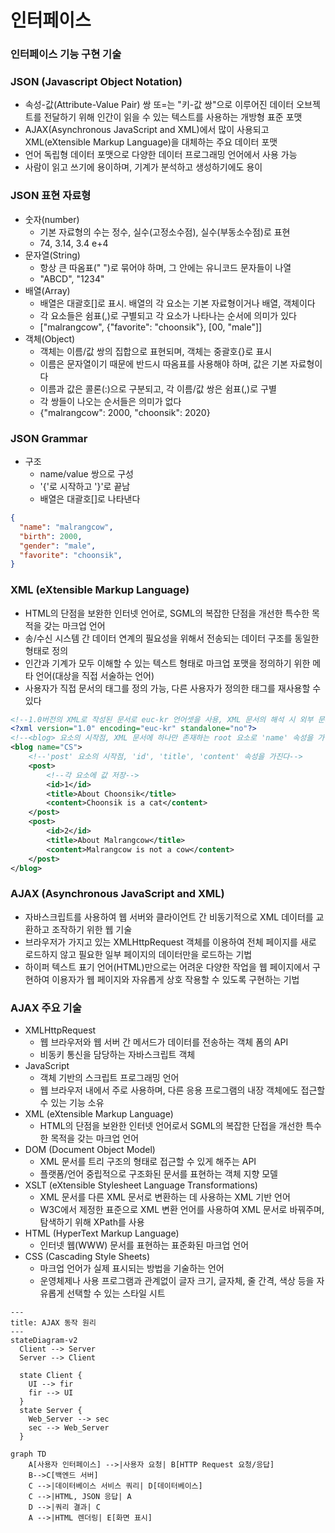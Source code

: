 # 인터페이스

### 인터페이스 기능 구현 기술

### JSON (Javascript Object Notation)

- 속성-값(Attribute-Value Pair) 쌍 또=는 "키-값 쌍"으로 이루어진 데이터 오브젝트를 전달하기 위해 인간이 읽을 수 있는 텍스트를 사용하는 개방형 표준 포맷
- AJAX(Asynchronous JavaScript and XML)에서 많이 사용되고 XML(eXtensible Markup Language)을 대체하는 주요 데이터 포맷
- 언어 독립형 데이터 포맷으로 다양한 데이터 프로그래밍 언어에서 사용 가능
- 사람이 읽고 쓰기에 용이하며, 기계가 분석하고 생성하기에도 용이

### JSON 표현 자료형

- 숫자(number)
    - 기본 자료형의 수는 정수, 실수(고정소수점), 실수(부동소수점)로 표현
    - 74, 3.14, 3.4 e+4
- 문자열(String)
    - 항상 큰 따옴표(" ")로 묶어야 하며, 그 안에는 유니코드 문자들이 나열
    - "ABCD", "1234"
- 배열(Array)
    - 배열은 대괄호[]로 표시. 배열의 각 요소는 기본 자료형이거나 배열, 객체이다
    - 각 요소들은 쉼표(,)로 구별되고 각 요소가 나타나는 순서에 의미가 있다
    - ["malrangcow", {"favorite": "choonsik"}, [00, "male"]]
- 객체(Object)
    - 객체는 이름/값 쌍의 집합으로 표현되며, 객체는 중괄호{}로 표시
    - 이름은 문자열이기 때문에 반드시 따옴표를 사용해야 하며, 값은 기본 자료형이다
    - 이름과 값은 콜론(:)으로 구분되고, 각 이름/값 쌍은 쉼표(,)로 구별
    - 각 쌍들이 나오는 순서들은 의미가 없다
    - {"malrangcow": 2000, "choonsik": 2020}

### JSON Grammar

- 구조
    - name/value 쌍으로 구성
    - '{'로 시작하고 '}'로 끝남
    - 배열은 대괄호[]로 나타낸다

```json
{
  "name": "malrangcow",
  "birth": 2000,
  "gender": "male",
  "favorite": "choonsik",
}
```
  
### XML (eXtensible Markup Language)
- HTML의 단점을 보완한 인터넷 언어로, SGML의 복잡한 단점을 개선한 특수한 목적을 갖는 마크업 언어
- 송/수신 시스템 간 데이터 연계의 필요성을 위해서 전송되는 데이터 구조를 동일한 형태로 정의
- 인간과 기계가 모두 이해할 수 있는 텍스트 형태로 마크업 포맷을 정의하기 위한 메타 언어(대상을 직접 서술하는 언어)
- 사용자가 직접 문서의 태그를 정의 가능, 다른 사용자가 정의한 태그를 재사용할 수 있다

```xml
<!--1.0버전의 XML로 작성된 문서로 euc-kr 언어셋을 사용, XML 문서의 해석 시 외부 문서 참조-->
<?xml version="1.0" encoding="euc-kr" standalone="no"?>
<!--<blog> 요소의 시작점, XML 문서에 하나만 존재하는 root 요소로 'name' 속성을 가진다-->
<blog name="CS">
    <!--'post' 요소의 시작점, 'id', 'title', 'content' 속성을 가진다-->
    <post>
        <!--각 요소에 값 저장-->
        <id>1</id>
        <title>About Choonsik</title>
        <content>Choonsik is a cat</content>
    </post>
    <post>
        <id>2</id>
        <title>About Malrangcow</title>
        <content>Malrangcow is not a cow</content>
    </post>
</blog>
```

### AJAX (Asynchronous JavaScript and XML)
- 자바스크립트를 사용하여 웹 서버와 클라이언트 간 비동기적으로 XML 데이터를 교환하고 조작하기 위한 웹 기술
- 브라우저가 가지고 있는 XMLHttpRequest 객체를 이용하여 전체 페이지를 새로 로드하지 않고 필요한 일부 페이지의 데이터만을 로드하는 기법
- 하이퍼 텍스트 표기 언어(HTML)만으로는 어려운 다양한 작업을 웹 페이지에서 구현하여 이용자가 웹 페이지와 자유롭게 상호 작용할 수 있도록 구현하는 기법

### AJAX 주요 기술
- XMLHttpRequest
  - 웹 브라우저와 웹 서버 간 메서드가 데이터를 전송하는 객체 폼의 API
  - 비동키 통신을 담당하는 자바스크립트 객체
- JavaScript
  - 객체 기반의 스크립트 프로그래밍 언어
  - 웹 브라우저 내에서 주로 사용하며, 다른 응용 프로그램의 내장 객체에도 접근할 수 있는 기능 소유
- XML (eXtensible Markup Language)
  - HTML의 단점을 보완한 인터넷 언어로서 SGML의 복잡한 단접을 개선한 특수한 목적을 갖는 마크업 언어
- DOM (Document Object Model)
  - XML 문서를 트리 구조의 형태로 접근할 수 있게 해주는 API
  - 플랫폼/언어 중립적으로 구조화된 문서를 표현하는 객체 지향 모델
- XSLT (eXtensible Stylesheet Language Transformations)
  - XML 문서를 다른 XML 문서로 변환하는 데 사용하는 XML 기반 언어
  - W3C에서 제정한 표준으로 XML 변환 언어를 사용하여 XML 문서로 바꿔주며, 탐색하기 위해 XPath를 사용
- HTML (HyperText Markup Language)
  - 인터넷 웹(WWW) 문서를 표현하는 표준화된 마크업 언어
- CSS (Cascading Style Sheets)
  - 마크업 언어가 실제 표시되는 방법을 기술하는 언어
  - 운영체제나 사용 프로그램과 관계없이 글자 크기, 글자체, 줄 간격, 색상 등을 자유롭게 선택할 수 있는 스타일 시트

```mermaid
---
title: AJAX 동작 원리
---
stateDiagram-v2
  Client --> Server
  Server --> Client

  state Client {
    UI --> fir
    fir --> UI
  }
  state Server {
    Web_Server --> sec
    sec --> Web_Server
  }
```

```mermiad
graph TD
    A[사용자 인터페이스] -->|사용자 요청| B[HTTP Request 요청/응답]
    B-->C[백엔드 서버]
    C -->|데이터베이스 서비스 쿼리| D[데이터베이스]
    C -->|HTML, JSON 응답| A
    D -->|쿼리 결과| C
    A -->|HTML 렌더링| E[화면 표시]
```